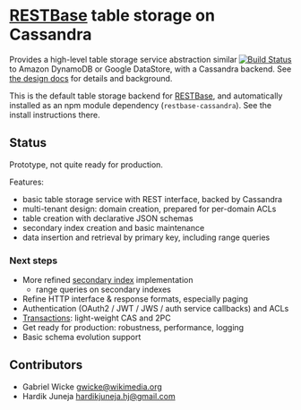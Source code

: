 
# [RESTBase](https://github.com/gwicke/restbase) table storage on Cassandra

<span style="float:right">[![Build Status](https://travis-ci.org/gwicke/restbase-cassandra.svg?branch=master)](https://travis-ci.org/gwicke/restbase-cassandra)</span>

Provides a high-level table storage service abstraction similar to Amazon
DynamoDB or Google DataStore, with a Cassandra backend. See [the design
docs](https://github.com/gwicke/restbase-cassandra/tree/master/doc) for
details and background.

This is the default table storage backend for
[RESTBase](https://github.com/gwicke/restbase), and automatically installed as
an npm module dependency (`restbase-cassandra`). See the install instructions
there.
  
## Status
Prototype, not quite ready for production.

Features:
- basic table storage service with REST interface, backed by Cassandra
- multi-tenant design: domain creation, prepared for per-domain ACLs
- table creation with declarative JSON schemas
- secondary index creation and basic maintenance
- data insertion and retrieval by primary key, including range queries

### Next steps
- More refined [secondary
  index](https://github.com/gwicke/restbase-cassandra/blob/master/doc/SecondaryIndexes.md)
  implementation
    - range queries on secondary indexes
- Refine HTTP interface & response formats, especially paging
- Authentication (OAuth2 / JWT / JWS / auth service callbacks) and ACLs
- [Transactions](https://github.com/gwicke/restbase-cassandra/blob/master/doc/Transactions.md):
  light-weight CAS and 2PC
- Get ready for production: robustness, performance, logging
- Basic schema evolution support

## Contributors
* Gabriel Wicke <gwicke@wikimedia.org>
* Hardik Juneja <hardikjuneja.hj@gmail.com>
